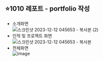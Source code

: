 ## ⭐1010 레포트 - portfolio 작성

- 소개화면<br>
![스크린샷 2023-12-12 045653 - 복사본 (2)](https://github.com/SEUNGACHOI0925/cordova/assets/112832677/590c264c-ead3-4ea1-946d-73c3c356bb0c)
- 인적 및 프로젝트 화면<br>
![스크린샷 2023-12-12 045653 - 복사본](https://github.com/SEUNGACHOI0925/cordova/assets/112832677/0acb0c16-b654-48ef-965b-640018a725d3)
- 전체화면<br>
![image](https://github.com/SEUNGACHOI0925/cordova/assets/112832677/89c9ed25-7528-4e43-bd3b-b7315959e606)

